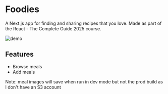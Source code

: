 # Foodies

A Next.js app for finding and sharing recipes that you love. Made as part of the React - The Complete Guide 2025 course. 

![demo](https://github.com/user-attachments/assets/b9d5956c-6c48-4cd2-8079-029a4f833b02)

## Features

- Browse meals
- Add meals

Note: meal images will save when run in dev mode but not the prod build as I don't have an S3 account

